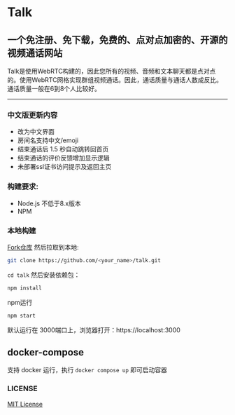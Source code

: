 # Talk

## 一个免注册、免下载，免费的、点对点加密的、开源的视频通话网站

Talk是使用WebRTC构建的，因此您所有的视频、音频和文本聊天都是点对点的。使用WebRTC网格实现群组视频通话。因此，通话质量与通话人数成反比。通话质量一般在6到8个人比较好。

---

### 中文版更新内容

- 改为中文界面
- 房间名支持中文/emoji
- 结束通话后 1.5 秒自动跳转回首页
- 结束通话的评价反馈增加显示逻辑
- 未部署ssl证书访问提示及返回主页

### 构建要求:

- Node.js 不低于8.x版本
- NPM

### 本地构建

[Fork仓库](https://github.com/vasanthv/talk/fork) 然后拉取到本地:

```bash
git clone https://github.com/<your_name>/talk.git
```

`cd talk` 然后安装依赖包：

```bash
npm install
```

npm运行

```bash
npm start
```

默认运行在 3000端口上，浏览器打开：https://localhost:3000 

## docker-compose

支持 docker 运行，执行 `docker compose up` 即可启动容器

### LICENSE

<a href="https://github.com/vasanthv/talk/blob/master/LICENSE">MIT License</a>
